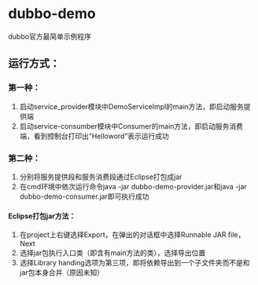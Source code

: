 # dubbo-demo
dubbo官方最简单示例程序
## 运行方式：
### 第一种：
1. 启动service_provider模块中DemoServiceImpl的main方法，即启动服务提供端
2. 启动service-consumber模块中Consumer的main方法，即启动服务消费端，看到控制台打印出“Helloword”表示运行成功
  
### 第二种：
1. 分别将服务提供段和服务消费段通过Eclipse打包成jar
2. 在cmd环境中依次运行命令java -jar dubbo-demo-provider.jar和java -jar dubbo-demo-consumer.jar即可执行成功

#### Eclipse打包jar方法：
1. 在project上右键选择Export，在弹出的对话框中选择Runnable JAR file，Next
2. 选择jar包执行入口类（即含有main方法的类），选择导出位置
3. 选择Library handing选项为第三项，即将依赖导出到一个子文件夹而不是和jar包本身合并（原因未知）
